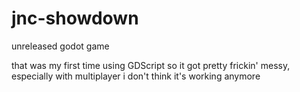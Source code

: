 # jnc-showdown
unreleased godot game

that was my first time using GDScript so it got pretty frickin' messy, especially with multiplayer
i don't think it's working anymore
